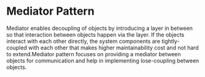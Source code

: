 # Mediator Pattern

Mediator enables decoupling of objects by introducing a layer in between so that interaction between objects happen via the layer. If the objects interact with each other directly, the system components are tightly-coupled with each other that makes higher maintainability cost and not hard to extend.Mediator pattern focuses on providing a mediator between objects for communication and help in implementing lose-coupling between objects.









